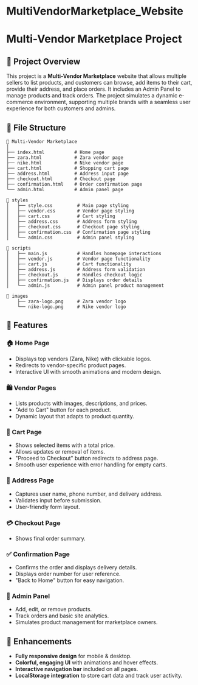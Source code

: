 # MultiVendorMarketplace_Website
# Multi-Vendor Marketplace Project

## 🎯 Project Overview

This project is a **Multi-Vendor Marketplace** website that allows multiple sellers to list products, and customers can browse, add items to their cart, provide their address, and place orders. It includes an Admin Panel to manage products and track orders. The project simulates a dynamic e-commerce environment, supporting multiple brands with a seamless user experience for both customers and admins.

## 📁 File Structure

```
📁 Multi-Vendor Marketplace
│
├── index.html           # Home page
├── zara.html            # Zara vendor page
├── nike.html            # Nike vendor page
├── cart.html            # Shopping cart page
├── address.html         # Address input page
├── checkout.html        # Checkout page
├── confirmation.html    # Order confirmation page
└── admin.html           # Admin panel page

📁 styles
│   ├── style.css         # Main page styling
│   ├── vendor.css        # Vendor page styling
│   ├── cart.css          # Cart styling
│   ├── address.css       # Address form styling
│   ├── checkout.css      # Checkout page styling
│   ├── confirmation.css  # Confirmation page styling
│   └── admin.css         # Admin panel styling

📁 scripts
│   ├── main.js           # Handles homepage interactions
│   ├── vendor.js         # Vendor page functionality
│   ├── cart.js           # Cart functionality
│   ├── address.js        # Address form validation
│   ├── checkout.js       # Handles checkout logic
│   ├── confirmation.js   # Displays order details
│   └── admin.js          # Admin panel product management

📁 images
    ├── zara-logo.png     # Zara vendor logo
    └── nike-logo.png     # Nike vendor logo
```

## 🚀 Features

### 🏠 Home Page

- Displays top vendors (Zara, Nike) with clickable logos.
- Redirects to vendor-specific product pages.
- Interactive UI with smooth animations and modern design.

### 🛍️ Vendor Pages

- Lists products with images, descriptions, and prices.
- "Add to Cart" button for each product.
- Dynamic layout that adapts to product quantity.

### 🛒 Cart Page

- Shows selected items with a total price.
- Allows updates or removal of items.
- "Proceed to Checkout" button redirects to address page.
- Smooth user experience with error handling for empty carts.

### 📍 Address Page

- Captures user name, phone number, and delivery address.
- Validates input before submission.
- User-friendly form layout.

### 💳 Checkout Page

- Shows final order summary.

### ✅ Confirmation Page

- Confirms the order and displays delivery details.
- Displays order number for user reference.
- "Back to Home" button for easy navigation.

### 🔧 Admin Panel

- Add, edit, or remove products.
- Track orders and basic site analytics.
- Simulates product management for marketplace owners.

## 🎉 Enhancements

- **Fully responsive design** for mobile & desktop.
- **Colorful, engaging UI** with animations and hover effects.
- **Interactive navigation bar** included on all pages.
- **LocalStorage integration** to store cart data and track user activity.


